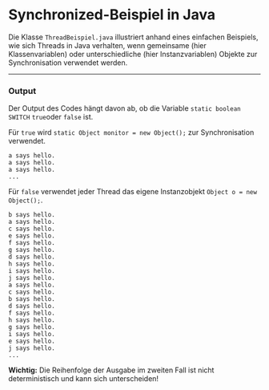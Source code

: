 # Synchronized-Beispiel in Java

Die Klasse `ThreadBeispiel.java` illustriert anhand eines einfachen Beispiels, wie sich Threads in Java verhalten, wenn gemeinsame (hier Klassenvariablen) oder unterschiedliche (hier Instanzvariablen) Objekte zur Synchronisation verwendet werden.

----

### Output

Der Output des Codes hängt davon ab, ob die Variable `static boolean SWITCH` `true`oder `false` ist.

Für `true` wird `static Object monitor = new Object();` zur Synchronisation verwendet.

~~~
a says hello.
a says hello.
a says hello.
...
~~~

Für `false` verwendet jeder Thread das eigene Instanzobjekt `Object o = new Object();`.

~~~
b says hello.
a says hello.
c says hello.
e says hello.
f says hello.
g says hello.
d says hello.
h says hello.
i says hello.
j says hello.
a says hello.
c says hello.
b says hello.
d says hello.
f says hello.
h says hello.
g says hello.
i says hello.
e says hello.
j says hello.
...
~~~

**Wichtig:** Die Reihenfolge der Ausgabe im zweiten Fall ist nicht deterministisch und kann sich unterscheiden!
